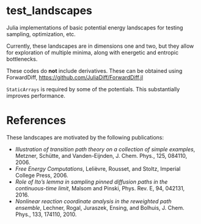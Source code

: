 # test_landscapes
Julia implementations of basic potential energy landscapes for testing sampling,
optimization, etc.

Currently, these landscapes are in dimensions one and two, but they allow for
exploration of multiple minima, along with energetic and entropic bottlenecks.

These codes do **not** include derivatives.  These can be obtained using ForwardDiff,
https://github.com/JuliaDiff/ForwardDiff.jl

`StaticArrays` is required by some of the potentials.  This  substantially improves performance.

# References
These landscapes are motivated by the following publications:
* *Illustration of transition path theory on a collection of simple examples*, Metzner, Schütte, and Vanden-Eijnden, J. Chem. Phys., 125, 084110, 2006.
* *Free Energy Computations*, Lelièvre, Rousset, and Stoltz, Imperial College Press, 2006.
* *Role of Ito’s lemma in sampling pinned diffusion paths in the continuous-time limit*, Malsom and Pinski, Phys. Rev. E, 94, 042131, 2016.
* *Nonlinear reaction coordinate analysis in the reweighted path ensemble*, Lechner, Rogal, Juraszek, Ensing, and Bolhuis, J. Chem. Phys., 133, 174110, 2010.
